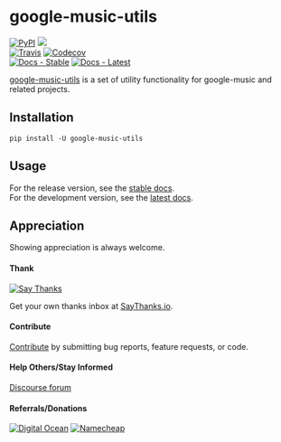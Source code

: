 # google-music-utils

[![PyPI](https://img.shields.io/pypi/v/google-music-utils.svg?label=PyPI)](https://pypi.org/project/google-music-utils/)
![](https://img.shields.io/badge/Python-3.6%2B-blue.svg)  
[![Travis](https://img.shields.io/travis/thebigmunch/google-music-utils.svg?label=Travis)](https://travis-ci.org/thebigmunch/google-music-utils)
[![Codecov](https://img.shields.io/codecov/c/github/thebigmunch/google-music-utils.svg?label=Codecov)](https://codecov.io/gh/thebigmunch/google-music-utils)  
[![Docs - Stable](https://img.shields.io/readthedocs/google-music-utils/stable.svg?label=Docs%20%28Stable%29)](https://google-music-utils.readthedocs.io/en/stable/)
[![Docs - Latest](https://img.shields.io/readthedocs/google-music-utils/latest.svg?label=Docs%20%28Latest%29)](https://google-music-utils.readthedocs.io/en/latest/)


[google-music-utils](https://github.com/thebigmunch/google-music-utils) is a
set of utility functionality for google-music and related projects.


## Installation

``pip install -U google-music-utils``


## Usage

For the release version, see the [stable docs](https://google-music-utils.readthedocs.io/en/stable/).  
For the development version, see the [latest docs](https://google-music-utils.readthedocs.io/en/latest/).


## Appreciation

Showing appreciation is always welcome.

#### Thank

[![Say Thanks](https://img.shields.io/badge/thank-thebigmunch-blue.svg?style=flat-square)](https://saythanks.io/to/thebigmunch)

Get your own thanks inbox at [SayThanks.io](https://saythanks.io/).

#### Contribute

[Contribute](https://github.com/thebigmunch/google-music-utils/blob/master/.github/CONTRIBUTING.md) by submitting bug reports, feature requests, or code.

#### Help Others/Stay Informed

[Discourse forum](https://forum.thebigmunch.me/)

#### Referrals/Donations

[![Digital Ocean](https://img.shields.io/badge/Digital_Ocean-referral-orange.svg?style=flat-square)](https://m.do.co/c/3823208a0597) [![Namecheap](https://img.shields.io/badge/Namecheap-referral-orange.svg?style=flat-square)](https://www.namecheap.com/?aff=67208)
